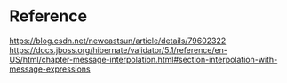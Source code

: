 # Reference
https://blog.csdn.net/neweastsun/article/details/79602322
https://docs.jboss.org/hibernate/validator/5.1/reference/en-US/html/chapter-message-interpolation.html#section-interpolation-with-message-expressions